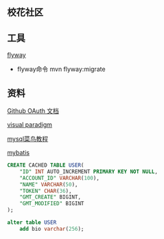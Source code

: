 ## 校花社区

## 工具
[flyway](https://flywaydb.org/getstarted/firststeps/maven)

- flyway命令 mvn flyway:migrate

## 资料
[Github OAuth 文档](https://developer.github.com/apps/building-oauth-apps/creating-an-oauth-app/)

[visual paradigm](https://www.visual-paradigm.com/cn/)

[mysql菜鸟教程](https://www.runoob.com/mysql/mysql-update-query.html)

[mybatis](http://mybatis.org/spring-boot-starter/mybatis-spring-boot-autoconfigure/)



```SQL
CREATE CACHED TABLE USER(
    "ID" INT AUTO_INCREMENT PRIMARY KEY NOT NULL,
    "ACCOUNT_ID" VARCHAR(100),
    "NAME" VARCHAR(50),
    "TOKEN" CHAR(36),
    "GMT_CREATE" BIGINT,
    "GMT_MODIFIED" BIGINT
);

alter table USER
	add bio varchar(256);

```


